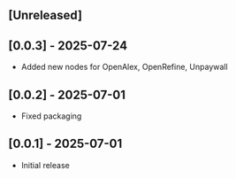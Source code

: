 ## [Unreleased]

## [0.0.3] - 2025-07-24
- Added new nodes for OpenAlex, OpenRefine, Unpaywall

## [0.0.2] - 2025-07-01
- Fixed packaging

## [0.0.1] - 2025-07-01
- Initial release

